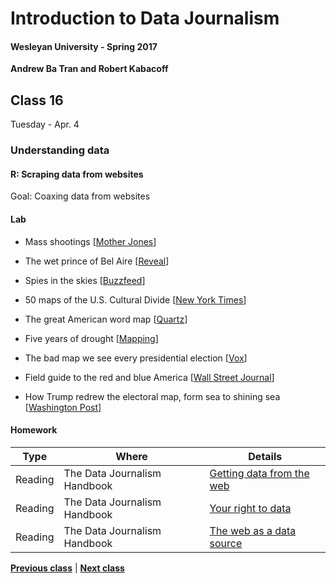 # Introduction to Data Journalism
  
#### Wesleyan University - Spring 2017
  
**Andrew Ba Tran and Robert Kabacoff**
  
## Class 16
Tuesday - Apr. 4
                             
### Understanding data
                             
#### R: Scraping data from websites
                             
Goal: Coaxing data from websites
                             
#### Lab

    
* Mass shootings [[Mother Jones](http://www.motherjones.com/politics/2012/12/mass-shootings-mother-jones-full-data)]

* The wet prince of Bel Aire [[Reveal](https://www.revealnews.org/article/who-is-the-wet-prince-of-bel-air-here-are-the-likely-culprits/)]

* Spies in the skies [[Buzzfeed](https://www.buzzfeed.com/peteraldhous/spies-in-the-skies)]

* 50 maps of the U.S. Cultural Divide [[New York Times](http://www.nytimes.com/interactive/2016/12/26/upshot/duck-dynasty-vs-modern-family-television-maps.html?_r=0)]

* The great American word map [[Quartz](https://qz.com/862325/the-great-american-word-mapper/#int/words=dinner_supper&smoothing=3)]

* Five years of drought [[Mapping](https://adventuresinmapping.com/2016/07/12/five-years-of-drought/)]

* The bad map we see every presidential election [[Vox](https://www.youtube.com/watch?v=hlQE4IGFc5A)]

* Field guide to the red and blue America [[Wall Street Journal](http://graphics.wsj.com/elections/2016/field-guide-red-blue-america/)]

* How Trump redrew the electoral map, form sea to shining sea [[Washington Post](https://www.washingtonpost.com/graphics/politics/2016-election/election-results-from-coast-to-coast/)]

#### Homework
                          
|Type|Where|Details|
|---|---|---|
|Reading|The Data Journalism Handbook|[Getting data from the web](http://datajournalismhandbook.org/1.0/en/getting_data_3.html)|
|Reading|The Data Journalism Handbook|[Your right to data](http://datajournalismhandbook.org/1.0/en/getting_data_1.html)|
|Reading|The Data Journalism Handbook|[The web as a data source](http://datajournalismhandbook.org/1.0/en/getting_data_4.html)|
                   
**[Previous class](class15.md)** | **[Next class](class17.md)**
